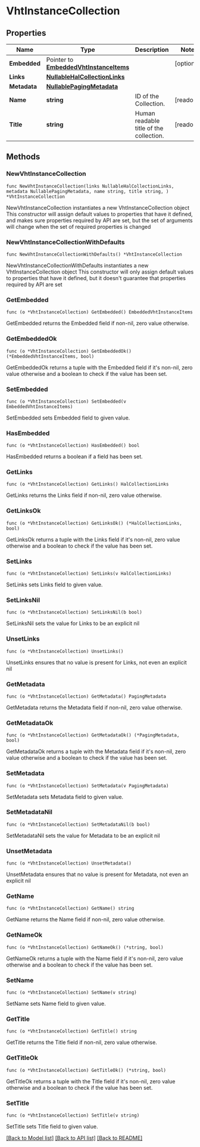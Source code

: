 # VhtInstanceCollection

## Properties

Name | Type | Description | Notes
------------ | ------------- | ------------- | -------------
**Embedded** | Pointer to [**EmbeddedVhtInstanceItems**](EmbeddedVhtInstanceItems.md) |  | [optional] 
**Links** | [**NullableHalCollectionLinks**](HalCollectionLinks.md) |  | 
**Metadata** | [**NullablePagingMetadata**](PagingMetadata.md) |  | 
**Name** | **string** | ID of the Collection. | [readonly] 
**Title** | **string** | Human readable title of the collection. | [readonly] 

## Methods

### NewVhtInstanceCollection

`func NewVhtInstanceCollection(links NullableHalCollectionLinks, metadata NullablePagingMetadata, name string, title string, ) *VhtInstanceCollection`

NewVhtInstanceCollection instantiates a new VhtInstanceCollection object
This constructor will assign default values to properties that have it defined,
and makes sure properties required by API are set, but the set of arguments
will change when the set of required properties is changed

### NewVhtInstanceCollectionWithDefaults

`func NewVhtInstanceCollectionWithDefaults() *VhtInstanceCollection`

NewVhtInstanceCollectionWithDefaults instantiates a new VhtInstanceCollection object
This constructor will only assign default values to properties that have it defined,
but it doesn't guarantee that properties required by API are set

### GetEmbedded

`func (o *VhtInstanceCollection) GetEmbedded() EmbeddedVhtInstanceItems`

GetEmbedded returns the Embedded field if non-nil, zero value otherwise.

### GetEmbeddedOk

`func (o *VhtInstanceCollection) GetEmbeddedOk() (*EmbeddedVhtInstanceItems, bool)`

GetEmbeddedOk returns a tuple with the Embedded field if it's non-nil, zero value otherwise
and a boolean to check if the value has been set.

### SetEmbedded

`func (o *VhtInstanceCollection) SetEmbedded(v EmbeddedVhtInstanceItems)`

SetEmbedded sets Embedded field to given value.

### HasEmbedded

`func (o *VhtInstanceCollection) HasEmbedded() bool`

HasEmbedded returns a boolean if a field has been set.

### GetLinks

`func (o *VhtInstanceCollection) GetLinks() HalCollectionLinks`

GetLinks returns the Links field if non-nil, zero value otherwise.

### GetLinksOk

`func (o *VhtInstanceCollection) GetLinksOk() (*HalCollectionLinks, bool)`

GetLinksOk returns a tuple with the Links field if it's non-nil, zero value otherwise
and a boolean to check if the value has been set.

### SetLinks

`func (o *VhtInstanceCollection) SetLinks(v HalCollectionLinks)`

SetLinks sets Links field to given value.


### SetLinksNil

`func (o *VhtInstanceCollection) SetLinksNil(b bool)`

 SetLinksNil sets the value for Links to be an explicit nil

### UnsetLinks
`func (o *VhtInstanceCollection) UnsetLinks()`

UnsetLinks ensures that no value is present for Links, not even an explicit nil
### GetMetadata

`func (o *VhtInstanceCollection) GetMetadata() PagingMetadata`

GetMetadata returns the Metadata field if non-nil, zero value otherwise.

### GetMetadataOk

`func (o *VhtInstanceCollection) GetMetadataOk() (*PagingMetadata, bool)`

GetMetadataOk returns a tuple with the Metadata field if it's non-nil, zero value otherwise
and a boolean to check if the value has been set.

### SetMetadata

`func (o *VhtInstanceCollection) SetMetadata(v PagingMetadata)`

SetMetadata sets Metadata field to given value.


### SetMetadataNil

`func (o *VhtInstanceCollection) SetMetadataNil(b bool)`

 SetMetadataNil sets the value for Metadata to be an explicit nil

### UnsetMetadata
`func (o *VhtInstanceCollection) UnsetMetadata()`

UnsetMetadata ensures that no value is present for Metadata, not even an explicit nil
### GetName

`func (o *VhtInstanceCollection) GetName() string`

GetName returns the Name field if non-nil, zero value otherwise.

### GetNameOk

`func (o *VhtInstanceCollection) GetNameOk() (*string, bool)`

GetNameOk returns a tuple with the Name field if it's non-nil, zero value otherwise
and a boolean to check if the value has been set.

### SetName

`func (o *VhtInstanceCollection) SetName(v string)`

SetName sets Name field to given value.


### GetTitle

`func (o *VhtInstanceCollection) GetTitle() string`

GetTitle returns the Title field if non-nil, zero value otherwise.

### GetTitleOk

`func (o *VhtInstanceCollection) GetTitleOk() (*string, bool)`

GetTitleOk returns a tuple with the Title field if it's non-nil, zero value otherwise
and a boolean to check if the value has been set.

### SetTitle

`func (o *VhtInstanceCollection) SetTitle(v string)`

SetTitle sets Title field to given value.



[[Back to Model list]](../README.md#documentation-for-models) [[Back to API list]](../README.md#documentation-for-api-endpoints) [[Back to README]](../README.md)


